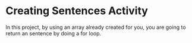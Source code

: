# Creating Sentences Activity
In this project, by using an array already created for you, you are going to return an sentence by doing a for loop. 